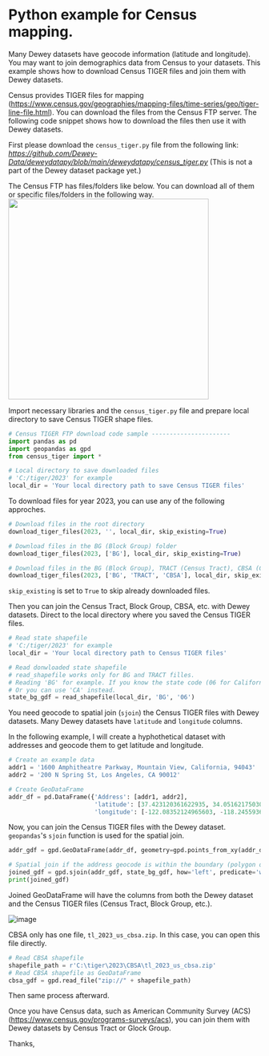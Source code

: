 #  Python example for Census mapping.

Many Dewey datasets have geocode information (latitude and longitude).
You may want to join demographics data from Census to your datasets.
This example shows how to download Census TIGER files and join them with Dewey datasets.

Census provides TIGER files for mapping (https://www.census.gov/geographies/mapping-files/time-series/geo/tiger-line-file.html).
You can download the files from the Census FTP server.
The following code snippet shows how to download the files then use it with Dewey datasets.


First please download the `census_tiger.py` file from the following link:
*https://github.com/Dewey-Data/deweydatapy/blob/main/deweydatapy/census_tiger.py*
(This is not a part of the Dewey dataset package yet.)

The Census FTP has files/folders like below.
You can download all of them or specific files/folders in the following way.
<img src="https://github.com/Dewey-Data/deweydatapy/assets/142400584/78ede7bb-b889-4ca1-835f-c65070430d68" width = "400">

Import necessary libraries and the `census_tiger.py` file and
prepare local directory to save Census TIGER shape files.
```Python
# Census TIGER FTP download code sample ----------------------
import pandas as pd
import geopandas as gpd
from census_tiger import *

# Local directory to save downloaded files
# 'C:/tiger/2023' for example
local_dir = 'Your local directory path to save Census TIGER files'
```

To download files for year 2023, you can use any of the following approches.
```Python
# Download files in the root directory
download_tiger_files(2023, '', local_dir, skip_existing=True)

# Download files in the BG (Block Group) folder
download_tiger_files(2023, ['BG'], local_dir, skip_existing=True)

# Download files in the BG (Block Group), TRACT (Census Tract), CBSA (Core Based Statistical Area) folder
download_tiger_files(2023, ['BG', 'TRACT', 'CBSA'], local_dir, skip_existing=True)
```
`skip_existing` is set to `True` to skip already downloaded files.

Then you can join the Census Tract, Block Group, CBSA, etc. with Dewey datasets. Direct to the local directory where you saved the Census TIGER files.     
```Python
# Read state shapefile
# 'C:/tiger/2023' for example
local_dir = 'Your local directory path to Census TIGER files'

# Read donwloaded state shapefile
# read_shapefile works only for BG and TRACT filles.
# Reading 'BG' for example. If you know the state code (06 for California, for example), you can use it.
# Or you can use 'CA' instead.
state_bg_gdf = read_shapefile(local_dir, 'BG', '06')
```

You need geocode to spatial join (`sjoin`) the Census TIGER files with Dewey datasets.
Many Dewey datasets have `latitude` and `longitude` columns.

In the following example, I will create a hyphothetical dataset with addresses and geocode them to get latitude and longitude.     
```Python
# Create an example data
addr1 = '1600 Amphitheatre Parkway, Mountain View, California, 94043'
addr2 = '200 N Spring St, Los Angeles, CA 90012'

# Create GeoDataFrame
addr_df = pd.DataFrame({'Address': [addr1, addr2],
                        'latitude': [37.423120361622935, 34.05162175030242],
                        'longitude': [-122.08352124965603, -118.24559360036471]})
```
Now, you can join the Census TIGER files with the Dewey dataset.
`geopandas`'s `sjoin` function is used for the spatial join.      
```Python
addr_gdf = gpd.GeoDataFrame(addr_df, geometry=gpd.points_from_xy(addr_df['longitude'], addr_df['latitude']))

# Spatial join if the address geocode is within the boundary (polygon of BG, TRACT, CBSA, etc.)
joined_gdf = gpd.sjoin(addr_gdf, state_bg_gdf, how='left', predicate='within')
print(joined_gdf)
```

Joined GeoDataFrame will have the columns from both the Dewey dataset and the Census TIGER files
(Census Tract, Block Group, etc.).

![image](https://github.com/Dewey-Data/deweydatapy/assets/142400584/d6b175df-d927-4491-b18f-d1057beaa70f)

CBSA only has one file, `tl_2023_us_cbsa.zip`. In this case, you can open this file directly.
```Python
# Read CBSA shapefile
shapefile_path = r'C:\tiger\2023\CBSA\tl_2023_us_cbsa.zip'
# Read CBSA shapefile as GeoDataFrame
cbsa_gdf = gpd.read_file("zip://" + shapefile_path)
```
Then same process afterward.

Once you have Census data, such as American Community Survey (ACS)
(https://www.census.gov/programs-surveys/acs), you can join them with Dewey datasets
by Census Tract or Glock Group.

Thanks,
